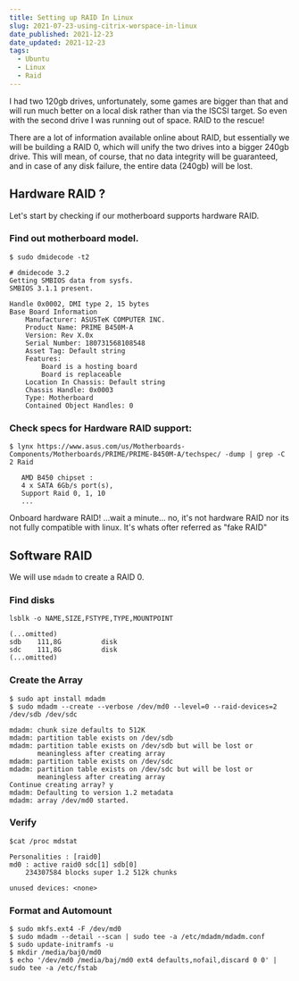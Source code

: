 ```yaml
---
title: Setting up RAID In Linux
slug: 2021-07-23-using-citrix-worspace-in-linux
date_published: 2021-12-23
date_updated: 2021-12-23
tags:
  - Ubuntu
  - Linux
  - Raid
---
```


I had two 120gb drives, unfortunately, some games are bigger than that and will run much better on a local disk rather than via the ISCSI target. So even with the second drive I was running out of space. RAID to the rescue!

There are a lot of information available online about RAID, but essentially we will be building a RAID 0, which will unify the two drives into a bigger 240gb drive. This will mean, of course, that no data integrity will be guaranteed, and in case of any disk failure, the entire data (240gb) will be lost.

## Hardware RAID ?
Let's start by checking if our motherboard supports hardware RAID.

### Find out motherboard model.

```
$ sudo dmidecode -t2

# dmidecode 3.2
Getting SMBIOS data from sysfs.
SMBIOS 3.1.1 present.

Handle 0x0002, DMI type 2, 15 bytes
Base Board Information
	Manufacturer: ASUSTeK COMPUTER INC.
	Product Name: PRIME B450M-A
	Version: Rev X.0x
	Serial Number: 180731568108548
	Asset Tag: Default string
	Features:
		Board is a hosting board
		Board is replaceable
	Location In Chassis: Default string
	Chassis Handle: 0x0003
	Type: Motherboard
	Contained Object Handles: 0

```

### Check specs for Hardware RAID support:
```
$ lynx https://www.asus.com/us/Motherboards-Components/Motherboards/PRIME/PRIME-B450M-A/techspec/ -dump | grep -C 2 Raid

   AMD B450 chipset :
   4 x SATA 6Gb/s port(s),
   Support Raid 0, 1, 10
   ...
```

Onboard hardware RAID! ...wait a minute... no, it's not hardware RAID nor its not fully compatible with linux. It's whats ofter referred as "fake RAID"

## Software RAID
We will use `mdadm` to create a RAID 0.


### Find disks

```
lsblk -o NAME,SIZE,FSTYPE,TYPE,MOUNTPOINT

(...omitted)
sdb    111,8G          disk 
sdc    111,8G          disk 
(...omitted)
```

### Create the Array

```
$ sudo apt install mdadm
$ sudo mdadm --create --verbose /dev/md0 --level=0 --raid-devices=2 /dev/sdb /dev/sdc

mdadm: chunk size defaults to 512K
mdadm: partition table exists on /dev/sdb
mdadm: partition table exists on /dev/sdb but will be lost or
       meaningless after creating array
mdadm: partition table exists on /dev/sdc
mdadm: partition table exists on /dev/sdc but will be lost or
       meaningless after creating array
Continue creating array? y
mdadm: Defaulting to version 1.2 metadata
mdadm: array /dev/md0 started.

```

### Verify
```
$cat /proc mdstat

Personalities : [raid0] 
md0 : active raid0 sdc[1] sdb[0]
    234307584 blocks super 1.2 512k chunks

unused devices: <none>

```

### Format and Automount
``` 
$ sudo mkfs.ext4 -F /dev/md0
$ sudo mdadm --detail --scan | sudo tee -a /etc/mdadm/mdadm.conf
$ sudo update-initramfs -u
$ mkdir /media/baj0/md0
$ echo '/dev/md0 /media/baj/md0 ext4 defaults,nofail,discard 0 0' | sudo tee -a /etc/fstab

